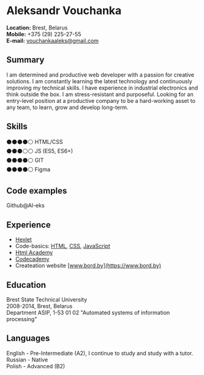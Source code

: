 # **Aleksandr Vouchanka**

**Location:** Brest, Belarus  
**Mobile:** +375 (29) 225-27-55  
**E-mail:** [vouchankaaleks@gmail.com](mailto:vouchankaaleks@gmail.com)
## **Summary**

I am determined and productive web developer with a passion for creative solutions. I am constantly learning the latest technology and continuously improving my technical skills. I have experience in industrial electronics and think outside the box. I am stress-resistant and purposeful. Looking for an entry-level position at a productive company to be a hard-working asset to any team, to learn, grow and develop long-term.

## **Skills**

⚫⚫⚫⚫⚪ HTML/CSS  
⚫⚫⚫⚪⚪ JS (ES5, ES6+)  
⚫⚫⚫⚫⚪ GIT  
⚫⚫⚫⚫⚪ Figma  

## **Code examples**

Github@Al-eks

## **Experience**

- [Hexlet](https://ru.hexlet.io/u/al-eks "Studying")
- Code-basics: [HTML](https://ru.code-basics.com/languages/html "Completed"), [CSS](https://ru.code-basics.com/languages/css "Completed"), [JavaScript](https://ru.code-basics.com/languages/javascript "Completed")
- [Html Academy](https://htmlacademy.ru/profile/id1565043/achievements "Completed")
- [Codecademy](https://www.codecademy.com/profiles/Al-eks "Completed")
- Createation website [www.bord.by](https://www.bord.by)

## **Education**

Brest State Technical University  
2008-2014, Brest, Belarus  
Department ASIP, 1-53 01 02 "Automated systems of information processing"

## **Languages**

English -  Pre-Intermediate (A2), I continue to study and study with a tutor.  
Russian - Native  
Polish - Advanced (B2)